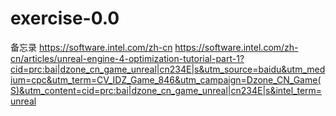 # exercise-0.0
备忘录
https://software.intel.com/zh-cn
https://software.intel.com/zh-cn/articles/unreal-engine-4-optimization-tutorial-part-1?cid=prc:bai|dzone_cn_game_unreal|cn234E|s&utm_source=baidu&utm_medium=cpc&utm_term=CV_IDZ_Game_846&utm_campaign=Dzone_CN_Game(S)&utm_content=cid=prc:bai|dzone_cn_game_unreal|cn234E|s&intel_term=unreal

